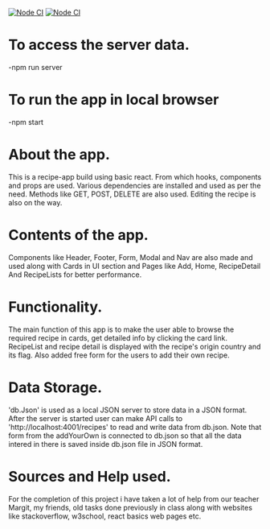 [![Node CI](https://github.com/BalThapa/Recipe-app_React/actions/workflows/static.yml/badge.svg)](https://github.com/BalThapa/Recipe-app_React/actions/workflows/static.yml)
[![Node CI](https://github.com/BalThapa/Recipe-app_React/actions/workflows/pages/pages-build-deployment/badge.svg)](https://github.com/BalThapa/Recipe-app_React/actions/workflows/pages/pages-build-deployment)

# To access the server data.

-npm run server

# To run the app in local browser

-npm start

# About the app.

This is a recipe-app build using basic react. From which hooks, components and props are used. Various dependencies are installed and used as per the need. Methods like GET, POST, DELETE are also used. Editing the recipe is also on the way.

# Contents of the app.

Components like Header, Footer, Form, Modal and Nav are also made and used along with Cards in UI section and Pages like Add, Home, RecipeDetail And RecipeLists for better performance.

# Functionality.

The main function of this app is to make the user able to browse the required recipe in cards, get detailed info by clicking the card link. RecipeList and recipe detail is displayed with the recipe's origin country and its flag. Also added free form for the users to add their own recipe.

# Data Storage.

'db.Json' is used as a local JSON server to store data in a JSON format. After the server is started user can make API calls to 'http://localhost:4001/recipes' to read and write data from db.json. Note that form from the addYourOwn is connected to db.json so that all the data intered in there is saved inside db.json file in JSON format.

# Sources and Help used.

For the completion of this project i have taken a lot of help from our teacher Margit, my friends, old tasks done previously in class along with websites like stackoverflow, w3school, react basics web pages etc.

